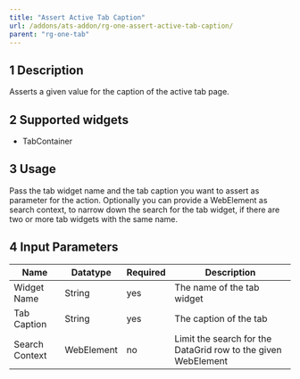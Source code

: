 ```yaml
---
title: "Assert Active Tab Caption"
url: /addons/ats-addon/rg-one-assert-active-tab-caption/
parent: "rg-one-tab"
---
```


## 1 Description

Asserts a given value for the caption of the active tab page.

## 2 Supported widgets

 + TabContainer

## 3 Usage

Pass the tab widget name and the tab caption  you want to assert as parameter for the action.
Optionally you can provide a WebElement as search context, to narrow down the search for the tab widget, if there are two or more tab widgets with the same name.

## 4 Input Parameters

Name | Datatype | Required | Description
--- | --- | --- | ---
Widget Name | String | yes | The name of the tab widget
Tab Caption | String | yes | The caption of the tab
Search Context | WebElement | no | Limit the search for the DataGrid row to the given WebElement
